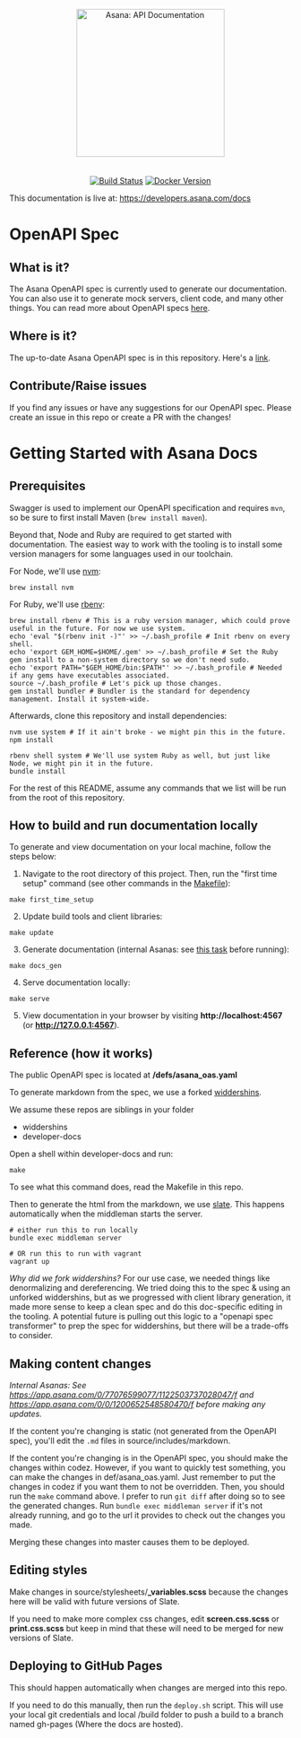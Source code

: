 <p align="center">
  <img src="https://assets.asana.biz/m/33a0924d61aabd7b/original/Asana-developers-lockup-horizontal.svg" alt="Asana: API Documentation" width="264">
  <br>
  <br>
  <br>
  <a href="https://github.com/slatedocs/slate/actions?query=workflow%3ABuild+branch%3Amain"><img src="https://github.com/slatedocs/slate/workflows/Build/badge.svg?branch=main" alt="Build Status"></a>
  <a href="https://hub.docker.com/r/slatedocs/slate"><img src="https://img.shields.io/docker/v/slatedocs/slate?sort=semver" alt="Docker Version" /></a>
</p>

This documentation is live at: https://developers.asana.com/docs

# OpenAPI Spec

## What is it?
The Asana OpenAPI spec is currently used to generate our documentation. You can also use it to generate mock servers, client code, and many other things. You can read more about OpenAPI specs [here](https://github.com/OAI/OpenAPI-Specification/blob/master/versions/3.0.0.md).

## Where is it?
The up-to-date Asana OpenAPI spec is in this repository. Here's a [link](https://github.com/Asana/developer-docs/blob/master/defs/asana_oas.yaml).

## Contribute/Raise issues
If you find any issues or have any suggestions for our OpenAPI spec. Please create an issue in this repo or create a PR with the changes!

# Getting Started with Asana Docs

## Prerequisites

Swagger is used to implement our OpenAPI specification and requires `mvn`, so be sure to first install Maven (`brew install maven`). 

Beyond that, Node and Ruby are required to get started with documentation. The easiest way to work with the tooling is to install some version managers for some languages used in our toolchain.

For Node, we'll use [nvm](https://github.com/nvm-sh/nvm):

```shell
brew install nvm
```

For Ruby, we'll use [rbenv](https://github.com/rbenv/rbenv):

```shell
brew install rbenv # This is a ruby version manager, which could prove useful in the future. For now we use system.
echo 'eval "$(rbenv init -)"' >> ~/.bash_profile # Init rbenv on every shell.
echo 'export GEM_HOME=$HOME/.gem' >> ~/.bash_profile # Set the Ruby gem install to a non-system directory so we don't need sudo.
echo 'export PATH="$GEM_HOME/bin:$PATH"' >> ~/.bash_profile # Needed if any gems have executables associated.
source ~/.bash_profile # Let's pick up those changes.
gem install bundler # Bundler is the standard for dependency management. Install it system-wide.
```

Afterwards, clone this repository and install dependencies:

```shell
nvm use system # If it ain't broke - we might pin this in the future.
npm install

rbenv shell system # We'll use system Ruby as well, but just like Node, we might pin it in the future.
bundle install
```

For the rest of this README, assume any commands that we list will be run from the root of this repository.

## How to build and run documentation locally

To generate and view documentation on your local machine, follow the steps below:

1. Navigate to the root directory of this project. Then, run the "first time setup" command (see other commands in the [Makefile](https://github.com/Asana/developer-docs/blob/master/Makefile)):

```
make first_time_setup
```

2. Update build tools and client libraries:

```
make update
```

3. Generate documentation (internal Asanas: see [this task](https://app.asana.com/0/0/1200652548580470/f) before running):

```
make docs_gen
```

4. Serve documentation locally:

```
make serve
```

5. View documentation in your browser by visiting **http://localhost:4567** (or **http://127.0.0.1:4567**).

## Reference (how it works)
The public OpenAPI spec is located at **/defs/asana_oas.yaml**

To generate markdown from the spec, we use a forked [widdershins](https://github.com/rossgrambo/widdershins).

We assume these repos are siblings in your folder
- widdershins
- developer-docs

Open a shell within developer-docs and run:
```shell
make
```

To see what this command does, read the Makefile in this repo.

Then to generate the html from the markdown, we use [slate](https://github.com/lord/slate). This happens automatically when the middleman starts the server.
```shell
# either run this to run locally
bundle exec middleman server

# OR run this to run with vagrant
vagrant up
```

*Why did we fork widdershins?* For our use case, we needed things like denormalizing and dereferencing. We tried doing this to the spec & using an unforked widdershins, but as we progressed with client library generation, it made more sense to keep a clean spec and do this doc-specific editing in the tooling. A potential future is pulling out this logic to a "openapi spec transformer" to prep the spec for widdershins, but there will be a trade-offs to consider.

## Making content changes
_Internal Asanas: See https://app.asana.com/0/77076599077/1122503737028047/f and https://app.asana.com/0/0/1200652548580470/f before making any updates._

If the content you're changing is static (not generated from the OpenAPI spec), you'll edit the `.md` files in source/includes/markdown.

If the content you're changing is in the OpenAPI spec, you should make the changes within codez. However, if you want to quickly test something, you can make the changes in def/asana_oas.yaml. Just remember to put the changes in codez if you want them to not be overridden.
Then, you should run the `make` command above.
I prefer to run `git diff` after doing so to see the generated changes.
Run `bundle exec middleman server` if it's not already running, and go to the url it provides to check out the changes you made.

Merging these changes into master causes them to be deployed.

## Editing styles
Make changes in source/stylesheets/**\_variables.scss** because the changes here will be valid with future versions of Slate.

If you need to make more complex css changes, edit **screen.css.scss** or **print.css.scss** but keep in mind that these will need to be merged for new versions of Slate.

## Deploying to GitHub Pages
This should happen automatically when changes are merged into this repo.

If you need to do this manually, then run the `deploy.sh` script. This will use your local git credentials and local /build folder to push a build to a branch named gh-pages (Where the docs are hosted).
